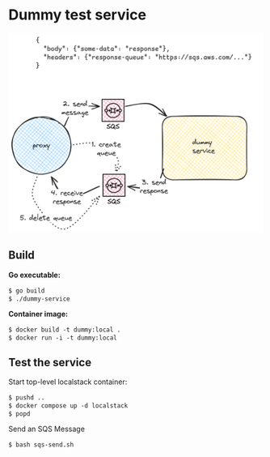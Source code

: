 # Dummy test service

![architecture.png](./dummy-service-architecture.png)

## Build

**Go executable:**

```console
$ go build
$ ./dummy-service
```

**Container image:**

```console
$ docker build -t dummy:local .
$ docker run -i -t dummy:local
```

## Test the service

Start top-level localstack container:
```console
$ pushd ..
$ docker compose up -d localstack
$ popd
```

Send an SQS Message
```console
$ bash sqs-send.sh
```
